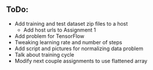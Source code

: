 ## ToDo:
* Add training and test dataset zip files to a host
  * Add host urls to Assignment 1
* Add problem for TensorFlow
 * Tweaking learning rate and number of steps
* Add script and pictures for normalizing data problem
* Talk about training cycle
* Modify next couple assignments to use flattened array
